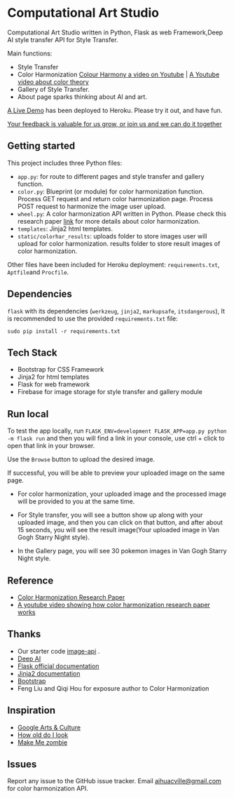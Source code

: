 # Computational Art Studio
Computational Art Studio written in Python, Flask as web Framework,Deep AI style transfer API for Style Transfer.

Main functions:
* Style Transfer 
* Color Harmonization [Colour Harmony a video on Youtube](https://www.youtube.com/watch?v=4LhcNbFMkTw) | [A Youtube video about color theory](https://www.youtube.com/watch?v=_2LLXnUdUIc)
* Gallery of Style Transfer.
* About page sparks thinking about AI and art.
 
[A Live Demo](https://computationalartstudio.herokuapp.com/) has been deployed to Heroku.
Please try it out, and have fun.

[Your feedback is valuable for us grow, or join us and we can do it together](https://forms.gle/jSujZZMwUCouGzYg6)
 
## Getting started
This project includes three Python files:
* `app.py`: for route to different pages and style transfer and gallery function.
* `color.py`: Blueprint (or module) for color harmonization function. Process GET request and return color harmonization page. Process POST request to harmonize the image user upload. 
* `wheel.py`: A color harmonization API written in Python. Please check this research paper [link](https://igl.ethz.ch/projects/color-harmonization/harmonization.pdf
) for more details about color harmonization. 
* `templates`: Jinja2 html templates. 
* `static/colorhar_results`: uploads folder to store images user will upload for color harmonization. results folder to store result images of color harmonization.
 
Other files have been included for Heroku deployment: `requirements.txt`, `Aptfile`and `Procfile`.
 
## Dependencies
`flask` with its dependencies (`werkzeug`, `jinja2`, `markupsafe`, `itsdangerous`), It is recommended to use the provided `requirements.txt` file:
```
sudo pip install -r requirements.txt
```
 
 ## Tech Stack
 * Bootstrap for CSS Framework
 * Jinja2 for html templates
 * Flask for web framework
 * Firebase for image storage for style transfer and gallery module
## Run local
To test the app locally, run `FLASK_ENV=development FLASK_APP=app.py python -m flask run` and then you will find a link in your console, use ctrl + click to open that link in your browser.
 
Use the `Browse` button to upload the desired image.
 
If successful, you will be able to preview your uploaded image on the same page.
 
* For color harmonization, your uploaded image and the processed image will be provided to you at the same time.
 
* For Style transfer, you will see a button show up along with your uploaded image, and then you can click on that button, and after about 15 seconds, you will see the result image(Your uploaded image in Van Gogh Starry Night style).
 
* In the Gallery page, you will see 30 pokemon images in Van Gogh Starry Night style.

## Reference
* [Color Harmonization Research Paper](https://igl.ethz.ch/projects/color-harmonization/harmonization.pdf)
* [A youtube video showing how color harmonization research paper works](https://www.youtube.com/watch?v=DvrUYtLju4Y)
 
## Thanks
* Our starter code [image-api](https://github.com/gxercavins/image-api) .
* [Deep AI](https://deepai.org/machine-learning-model/fast-style-transfer)
* [Flask official documentation](https://flask.palletsprojects.com/en/1.1.x/)
* [Jinja2 documentation](https://jinja.palletsprojects.com/en/2.11.x/)
* [Bootstrap](https://getbootstrap.com/)
* Feng Liu and Qiqi Hou for exposure author to Color Harmonization
 
## Inspiration
* [Google Arts & Culture](https://artsandculture.google.com/)
* [How old do I look](https:www.how-old.net/)
* [Make Me zombie](http://makemezombie.com/)

## Issues
Report any issue to the GitHub issue tracker. Email aihuacville@gmail.com for color harmonization API.
 
 
 




